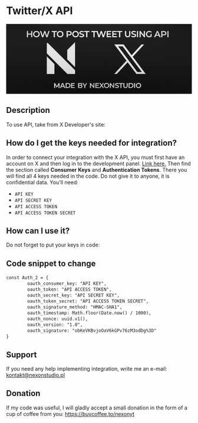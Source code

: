 # Twitter/X API

![Alternatice](https://github.com/nexonyt/twitter-x-API/blob/main/header.png)

## Description

To use API, take from X Developer's site: 


## How do I get the keys needed for integration?
In order to connect your integration with the X API, you must first have an account on X and then log in to the development panel. [Link here.](https://developer.twitter.com/en/portal/dashboard)
Then find the section called **Consumer Keys** and **Authentication Tokens**. There you will find all 4 keys needed in the code. Do not give it to anyone, it is confidential data. You'll need:
- `API KEY` 
- `API SECRET KEY` 
- `API ACCESS TOKEN` 
- `API ACCESS TOKEN SECRET`


## How can I use it?


Do not forget to put your keys in code:


## Code snippet to change
```
const Auth_2 = {
        oauth_consumer_key: "API KEY",
        oauth_token: "API ACCESS TOKEN",
        oauth_secret_key: "API SECRET KEY",
        oauth_token_secret: "API ACCESS TOKEN SECRET",
        oauth_signature_method: "HMAC-SHA1",
        oauth_timestamp: Math.floor(Date.now() / 1000),
        oauth_nonce: uuid.v1(),
        oauth_version: "1.0",
        oauth_signature: "obKeVKBvjoOaV6kGPv76zM3odDg%3D"
}
```

## Support
If you need any help implementing integration, write me an e-mail: kontakt@nexonstudio.pl

## Donation
If my code was useful, I will gladly accept a small donation in the form of a cup of coffee from you: https://buycoffee.to/nexonyt
